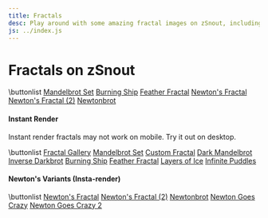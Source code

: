 ```yaml
---
title: Fractals
desc: Play around with some amazing fractal images on zSnout, including the Mandelbrot Set and Burning Ship, or create your own fractal!
js: ../index.js
---
```


# Fractals on zSnout

\buttonlist
[Mandelbrot Set](/mandelbrot/)
[Burning Ship](/burningship/)
[Feather Fractal](/feather/)
[Newton's Fractal](/newton/)
[Newton's Fractal (2)](/newton2/)
[Newtonbrot](/newtonbrot/)

#### Instant Render

Instant render fractals may not work on mobile. Try it out on desktop.

\buttonlist
[Fractal Gallery](/home/gallery/)
[Mandelbrot Set](/mandelbrot/webgl/)
[Custom Fractal](/mandelbrot/custom/)
[Dark Mandelbrot](/mandelbrot/custom/#{"colorMode":2})
[Inverse Darkbrot](/mandelbrot/custom/#{"colorMode":3})
[Burning Ship](/burningship/webgl/)
[Feather Fractal](/feather/webgl/)
[Layers of Ice](/mandelbrot/webgl4/)
[Infinite Puddles](/mandelbrot/webgl5/)

#### Newton's Variants (Insta-render)

\buttonlist
[Newton's Fractal](/newton/webgl/)
[Newton's Fractal (2)](/newton2/webgl/)
[Newtonbrot](/newtonbrot/webgl/)
[Newton Goes Crazy](/wtf/newtonbrot/)
[Newton Goes Crazy 2](/wtf/newtonbrot2/)
